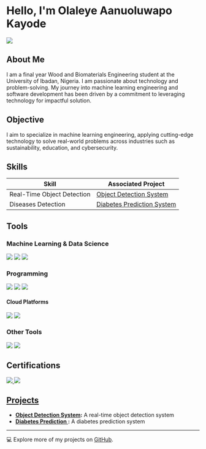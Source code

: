 # Hello, I'm Olaleye Aanuoluwapo Kayode
<a href="https://www.linkedin.com/in/olaleye-aanuoluwapo-kayode"><img src="https://img.shields.io/badge/-LinkedIn-0072b1?&style=for-the-badge&logo=linkedin&logoColor=white" /></a>

## About Me
I am a final year Wood and Biomaterials Engineering student at the University of Ibadan, Nigeria. I am passionate about technology and problem-solving. My journey into machine learning engineering and software development has been driven by a commitment to leveraging technology for impactful solution.

## Objective
I aim to specialize in machine learning engineering, applying cutting-edge technology to solve real-world problems across industries such as sustainability, education, and cybersecurity.

## Skills
| Skill                                         | Associated Project         |
|-----------------------------------------------|----------------------------|
| Real-Time Object Detection                    | <a href="https://github.com/OAKVISUALZ/Detection-Lab/tree/main">Object Detection System</a> |
| Diseases Detection                             | <a href="https://github.com/OAKVISUALZ/Prediction-of-Diabetes">Diabetes Prediction System</a> |




## Tools
### Machine Learning & Data Science
<div>
    <img src="https://img.shields.io/badge/-TensorFlow-FF6F00?&style=for-the-badge&logo=TensorFlow&logoColor=white" />
    <img src="https://img.shields.io/badge/-Scikit_Learn-F7931E?&style=for-the-badge&logo=scikit-learn&logoColor=white" />
    <img src="https://img.shields.io/badge/-Jupyter_Notebook-F37626?&style=for-the-badge&logo=Jupyter&logoColor=white" />
</div>

### Programming
<div>
    <img src="https://img.shields.io/badge/-Python-3776AB?&style=for-the-badge&logo=Python&logoColor=white" />
    <img src="https://img.shields.io/badge/-C-A8B9CC?&style=for-the-badge&logo=C&logoColor=white" />
    <img src="https://img.shields.io/badge/-SQL-4479A1?&style=for-the-badge&logo=MySQL&logoColor=white" />
</div>

#### Cloud Platforms
<div>
    <img src="https://img.shields.io/badge/-Google_Cloud-4285F4?&style=for-the-badge&logo=Google-Cloud&logoColor=white" />
    <img src="https://img.shields.io/badge/-Microsoft_Azure-0078D4?&style=for-the-badge&logo=Microsoft-Azure&logoColor=white" />
</div>

### Other Tools
<div>
    <img src="https://img.shields.io/badge/-Git-F05032?&style=for-the-badge&logo=Git&logoColor=white" />
    <img src="https://img.shields.io/badge/-Google_Colab-F9AB00?&style=for-the-badge&logo=Google-Colab&logoColor=white" />
</div>

## Certifications
<div>
    <a href="https://www.coursera.org/account/accomplishments/specialization/YZHA9PPIE70J" target="_blank">
        <img src="https://img.shields.io/badge/-Coursera_Specialization-0056D2?&style=for-the-badge&logo=Coursera&logoColor=white" />
    </a>
     <a href="https://www.cloudskillsboost.google/public_profiles/f645731c-761d-45aa-b8c4-2c24e216302b" target="_blank">
         <img src="https://img.shields.io/badge/-Google_Cloud_Skills_Boost-4285F4?&style=for-the-badge&logo=Google-Cloud&logoColor=white" 
 />
</div>

## Projects
- **[Object Detection System](https://github.com/OAKVISUALZ/Detection-Lab/tree/main):** A real-time object detection system
- **[Diabetes Prediction ](https://github.com/OAKVISUALZ/Prediction-of-Diabetes):** A diabetes prediction system

---
💻 Explore more of my projects on [GitHub](https://github.com/OAKVISUALZ/OAK-Portfolio).
